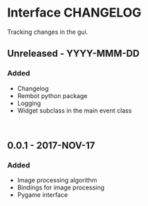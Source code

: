 # Interface CHANGELOG
Tracking changes in the gui.

## Unreleased - YYYY-MMM-DD
### Added
- Changelog
- Rembot python package
- Logging
- Widget subclass in the main event class


&nbsp;
## 0.0.1 - 2017-NOV-17
### Added
- Image processing algorithm
- Bindings for image processing
- Pygame interface